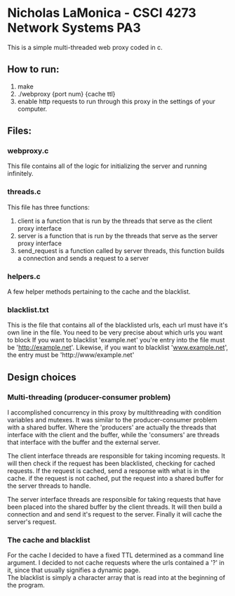 # Nicholas LaMonica - CSCI 4273 Network Systems PA3  

This is a simple multi-threaded web proxy coded in c.  

## How to run:  
1. make
2. ./webproxy {port num} {cache ttl}
3. enable http requests to run through this proxy in the settings of your computer.


## Files:
### webproxy.c 
This file contains all of the logic for initializing the server and running infinitely.
### threads.c
This file has three functions:  
1. client is a function that is run by the threads that serve as the client proxy interface
2. server is a function that is run by the threads that serve as the server proxy interface
3. send_request is a function called by server threads, this function builds a connection and sends a request to a server

### helpers.c
A few helper methods pertaining to the cache and the blacklist. 

### blacklist.txt
This is the file that contains all of the blacklisted urls, each url must have it's own line in the file. You need to be very precise about which urls you want to block
If you want to blacklist 'example.net' you're entry into the file must be 'http://example.net'. Likewise, if you want to blacklist 'www.example.net', the entry must be 'http://www/example.net'



## Design choices
### Multi-threading (producer-consumer problem)
I accomplished concurrency in this proxy by multithreading with condition variables and mutexes. It was similar to the producer-consumer problem with a shared buffer. Where the 'producers' are actually the threads that interface with the client and the buffer, while the 'consumers' are threads that interface with the buffer and the external server.

The client interface threads are responsible for taking incoming requests. It will then check if the request has been blacklisted, checking for cached requests. If the request is cached, send a response with what is in the cache. if the request is not cached, put the request into a shared buffer for the server threads to handle.  

The server interface threads are responsible for taking requests that have been placed into the shared buffer by the client threads. It will then build a connection and and send it's request to the server. Finally it will cache the server's request.

### The cache and blacklist
For the cache I decided to have a fixed TTL determined as a command line argument. I decided to not cache requests where the urls contained a '?' in it, since that usually signifies a dynamic page.    
The blacklist is simply a character array that is read into at the beginning of the program.